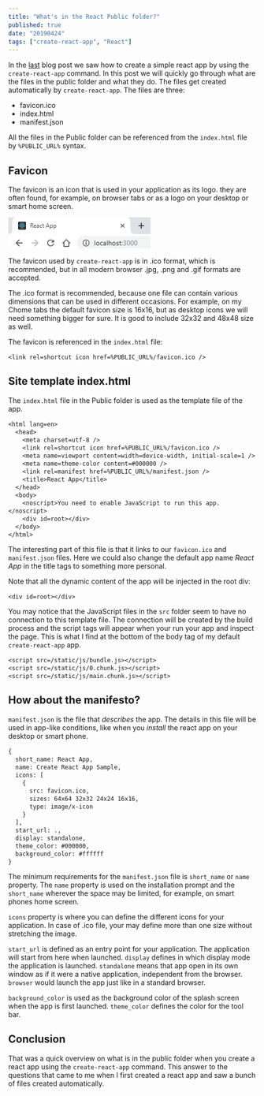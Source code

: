 ```yaml
---
title: "What's in the React Public folder?"
published: true
date: "20190424"
tags: ["create-react-app", "React"]
---
```


In the [last](../how-to-make-a-simple-react-app/) blog post we saw how to create a simple react app by using the `create-react-app` command. In this post we will quickly go through what are the files in the public folder and what they do. The files get created automatically by `create-react-app`. The files are three:

- favicon.ico
- index.html
- manifest.json

All the files in the Public folder can be referenced from the `index.html` file by `%PUBLIC_URL%` syntax.

## Favicon

The favicon is an icon that is used in your application as its logo. they are often found, for example, on browser tabs or as a logo on your desktop or smart home screen.

![React favicon on a tab](./favicon-on-tab.png)

The favicon used by `create-react-app` is in .ico format, which is recommended, but in all modern browser .jpg, .png and .gif formats are accepted.

The .ico format is recommended, because one file can contain various dimensions that can be used in different occasions. For example, on my Chome tabs the default favicon size is 16x16, but as desktop icons we will need something bigger for sure. It is good to include 32x32 and 48x48 size as well.

The favicon is referenced in the `index.html` file:

```
<link rel=shortcut icon href=%PUBLIC_URL%/favicon.ico />
```

## Site template index.html

The `index.html` file in the Public folder is used as the template file of the app.

```
<html lang=en>
  <head>
    <meta charset=utf-8 />
    <link rel=shortcut icon href=%PUBLIC_URL%/favicon.ico />
    <meta name=viewport content=width=device-width, initial-scale=1 />
    <meta name=theme-color content=#000000 />
    <link rel=manifest href=%PUBLIC_URL%/manifest.json />
    <title>React App</title>
  </head>
  <body>
    <noscript>You need to enable JavaScript to run this app.</noscript>
    <div id=root></div>
  </body>
</html>
```

The interesting part of this file is that it links to our `favicon.ico` and `manifest.json` files. Here we could also change the default app name _React App_ in the title tags to something more personal.

Note that all the dynamic content of the app will be injected in the root div:

```
<div id=root></div>
```

You may notice that the JavaScript files in the `src` folder seem to have no connection to this template file. The connection will be created by the build process and the script tags will appear when your run your app and inspect the page. This is what I find at the bottom of the body tag of my default `create-react-app` app.

```
<script src=/static/js/bundle.js></script>
<script src=/static/js/0.chunk.js></script>
<script src=/static/js/main.chunk.js></script>
```

## How about the manifesto?

`manifest.json` is the file that _describes_ the app. The details in this file will be used in app-like conditions, like when you _install_ the react app on your desktop or smart phone.

```
{
  short_name: React App,
  name: Create React App Sample,
  icons: [
    {
      src: favicon.ico,
      sizes: 64x64 32x32 24x24 16x16,
      type: image/x-icon
    }
  ],
  start_url: .,
  display: standalone,
  theme_color: #000000,
  background_color: #ffffff
}
```

The minimum requirements for the `manifest.json` file is `short_name` or `name` property. The `name` property is used on the installation prompt and the `short_name` wherever the space may be limited, for example, on smart phones home screen.

`icons` property is where you can define the different icons for your application. In case of .ico file, your may define more than one size without stretching the image.

`start_url` is defined as an entry point for your application. The application will start from here when launched. `display` defines in which display mode the application is launched. `standalone` means that app open in its own window as if it were a native application, independent from the browser. `browser` would launch the app just like in a standard browser.

`background_color` is used as the background color of the splash screen when the app is first launched. `theme_color` defines the color for the tool bar.

## Conclusion

That was a quick overview on what is in the public folder when you create a react app using the `create-react-app` command. This answer to the questions that came to me when I first created a react app and saw a bunch of files created automatically.
